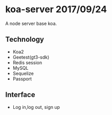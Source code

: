 # koa-server 2017/09/24

A node server base koa.

## Technology

- Koa2
- Geetest(gt3-sdk)
- Redis session
- MySQL
- Sequelize
- Passport

## Interface

- Log in,log out, sign up
